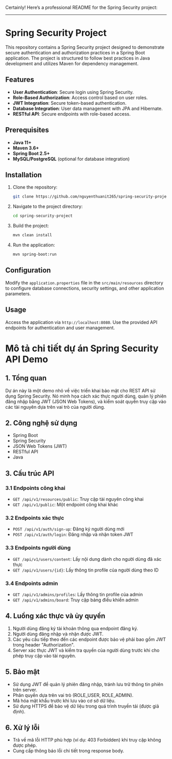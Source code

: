Certainly! Here’s a professional README for the Spring Security project:

---

# Spring Security Project

This repository contains a Spring Security project designed to demonstrate secure authentication and authorization practices in a Spring Boot application. The project is structured to follow best practices in Java development and utilizes Maven for dependency management.

## Features

- **User Authentication**: Secure login using Spring Security.
- **Role-Based Authorization**: Access control based on user roles.
- **JWT Integration**: Secure token-based authentication.
- **Database Integration**: User data management with JPA and Hibernate.
- **RESTful API**: Secure endpoints with role-based access.

## Prerequisites

- **Java 11+**
- **Maven 3.6+**
- **Spring Boot 2.5+**
- **MySQL/PostgreSQL** (optional for database integration)

## Installation

1. Clone the repository:
   ```bash
   git clone https://github.com/nguyenthuanit265/spring-security-project.git
   ```
2. Navigate to the project directory:
   ```bash
   cd spring-security-project
   ```
3. Build the project:
   ```bash
   mvn clean install
   ```
4. Run the application:
   ```bash
   mvn spring-boot:run
   ```

## Configuration

Modify the `application.properties` file in the `src/main/resources` directory to configure database connections, security settings, and other application parameters.

## Usage

Access the application via `http://localhost:8080`. Use the provided API endpoints for authentication and user management.

# Mô tả chi tiết dự án Spring Security API Demo

## 1. Tổng quan

Dự án này là một demo nhỏ về việc triển khai bảo mật cho REST API sử dụng Spring Security. Nó minh họa cách xác thực người dùng, quản lý phiên đăng nhập bằng JWT (JSON Web Tokens), và kiểm soát quyền truy cập vào các tài nguyên dựa trên vai trò của người dùng.

## 2. Công nghệ sử dụng

- Spring Boot
- Spring Security
- JSON Web Tokens (JWT)
- RESTful API
- Java

## 3. Cấu trúc API

### 3.1 Endpoints công khai

- `GET /api/v1/resources/public`: Truy cập tài nguyên công khai
- `GET /api/v1/public`: Một endpoint công khai khác

### 3.2 Endpoints xác thực

- `POST /api/v1/auth/sign-up`: Đăng ký người dùng mới
- `POST /api/v1/auth/login`: Đăng nhập và nhận token JWT

### 3.3 Endpoints người dùng

- `GET /api/v1/users/content`: Lấy nội dung dành cho người dùng đã xác thực
- `GET /api/v1/users/{id}`: Lấy thông tin profile của người dùng theo ID

### 3.4 Endpoints admin

- `GET /api/v1/admins/profiles`: Lấy thông tin profile của admin
- `GET /api/v1/admins/board`: Truy cập bảng điều khiển admin

## 4. Luồng xác thực và ủy quyền

1. Người dùng đăng ký tài khoản thông qua endpoint đăng ký.
2. Người dùng đăng nhập và nhận được JWT.
3. Các yêu cầu tiếp theo đến các endpoint được bảo vệ phải bao gồm JWT trong header "Authorization".
4. Server xác thực JWT và kiểm tra quyền của người dùng trước khi cho phép truy cập vào tài nguyên.

## 5. Bảo mật

- Sử dụng JWT để quản lý phiên đăng nhập, tránh lưu trữ thông tin phiên trên server.
- Phân quyền dựa trên vai trò (ROLE_USER, ROLE_ADMIN).
- Mã hóa mật khẩu trước khi lưu vào cơ sở dữ liệu.
- Sử dụng HTTPS để bảo vệ dữ liệu trong quá trình truyền tải (được giả định).

## 6. Xử lý lỗi

- Trả về mã lỗi HTTP phù hợp (ví dụ: 403 Forbidden) khi truy cập không được phép.
- Cung cấp thông báo lỗi chi tiết trong response body.

